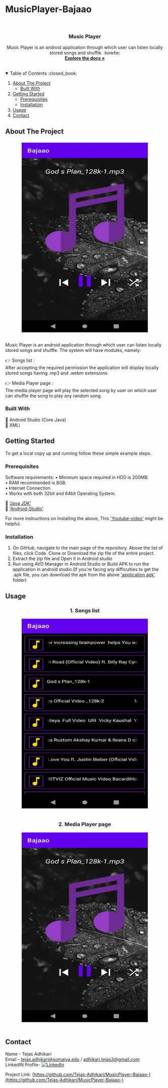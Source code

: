 # MusicPlayer-Bajaao

<!-- PROJECT LOGO -->
<br />
<p align="center">



  <h3 align="center">Music Player</h3>

  <p align="center">
    Music Player is an android application through which user can listen locally stored songs and shuffle. :bowtie:
    <br />
    <a href="https://developer.android.com/reference/android/media/MediaPlayer?authuser=1"><strong>Explore the docs »</strong></a>
    <br />
    <br />
  </p>
</p>

<!-- TABLE OF CONTENTS -->
<details open="open">
  <summary>Table of Contents :closed_book:</summary>
  <ol>
    <li>
      <a href="#about-the-project">About The Project</a>
      <ul>
        <li><a href="#built-with">Built With</a></li>
      </ul>
    </li>
    <li>
      <a href="#getting-started">Getting Started</a>
      <ul>
        <li><a href="#prerequisites">Prerequisites</a></li>
        <li><a href="#installation">Installation</a></li>
      </ul>
    </li>
    <li><a href="#usage">Usage</a></li>
    <li><a href="#contact">Contact</a></li>
  </ol>
</details>

<!-- ABOUT THE PROJECT -->

## About The Project
<h3 align="center"></h3>
    <p align="center"><img src="https://github.com/Tejas-Adhikari/MusicPlayer-Bajaao-/blob/main/Git%20images/WhatsApp%20Image%202021-12-29%20at%208.25.06%20PM.jpeg?raw=true" width="400" height="600" align="center">    <br /><br /></p>
     

Music Player is an android application through which user can listen locally stored songs and shuffle. The system will have modules, namely:

:point_right: Songs list :\
After accepting the required permission the application will display locally stored songs having .mp3 and .webm extensions

:point_right: Media Player page :\
The media player page will play the selected song by user on which user can shuffle the song to play any random song.



### Built With

:red_circle: Android Studio (Core Java)\
:red_circle: XML\

<!-- GETTING STARTED -->

## Getting Started

To get a local copy up and running follow these simple example steps.

### Prerequisites

Software requirements:
• Minimum space required in HDD is 200MB.\
• RAM recommended is 8GB.\
• Internet Connection.\
• Works with both 32bit and 64bit Operating System.

:large_blue_diamond: ['Java JDK'](https://www.oracle.com/in/java/technologies/javase-downloads.html)\
:large_blue_diamond: ['Android-Studio'](https://developer.android.com/studio)

For more instructions on Installing the above, This ['Youtube-video'](https://www.youtube.com/watch?v=0zx_eFyHRU0&ab_channel=ProgrammingKnowledge) might be helpful.

### Installation

1. On GitHub, navigate to the main page of the repository. Above the list of files, click Code. Clone or Download the zip file of the entire project.
2. Extract the zip file and Open it in Android studio
3. Run using AVD Manager in Android Studio or Build APK to run the application in android studio.(If you're facing any difficulties to get the .apk file, you can download the apk from the above ['application apk'](https://github.com/Tejas-Adhikari/MusicPlayer-Bajaao-) folder)

<!-- USAGE EXAMPLES -->

## Usage

<h3 align="center">1. Songs list</h3>
    <p align="center"><img src="https://github.com/Tejas-Adhikari/MusicPlayer-Bajaao-/blob/main/Git%20images/WhatsApp%20Image%202021-12-29%20at%208.24.54%20PM.jpeg?raw=true" width="400" height="600" align="center">    <br /><br /></p>
<h3 align="center">2. Media Player page</h3>
     <p align="center"><img src="https://github.com/Tejas-Adhikari/MusicPlayer-Bajaao-/blob/main/Git%20images/WhatsApp%20Image%202021-12-29%20at%208.25.06%20PM.jpeg?raw=true" width="400" height="600">    <br /><br /></p>

<!-- CONTACT -->
## Contact

Name - Tejas Adhikari\
Email - tejas.adhikari@somaiya.edu / adhikari.tejas3@gmail.com\
LinkedIN Profile- [![LinkedIn][linkedin-shield]][linkedin-url]

Project Link: [https://github.com/Tejas-Adhikari/MusicPlayer-Bajaao-](https://github.com/Tejas-Adhikari/MusicPlayer-Bajaao-)

[linkedin-shield]: https://img.shields.io/badge/-LinkedIn-black.svg?style=for-the-badge&logo=linkedin&colorB=555
[linkedin-url]: https://www.linkedin.com/in/tejas-adhikari-4ba530168/

